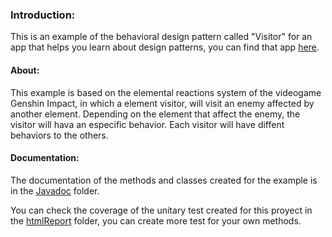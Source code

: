 ### Introduction:
This is an example of the behavioral design pattern called "Visitor" for an app that helps you learn about design patterns, you can find that app [here](https://github.com/JoseMartinez117/AppPatrones "here").

#### About: 
This example is based on the elemental reactions system of the videogame Genshin Impact, in which a element visitor, will visit an enemy affected by another element. Depending on the element that affect the enemy, the visitor will hava an especific behavior. Each visitor will have diffent behaviors to the others.

#### Documentation: 
The documentation of the methods and classes created for the example is in the [Javadoc](https://github.com/BloodSlayer-404/Visitor/tree/master/JavaDoc "Javadoc") folder. 

You can check the coverage of the unitary test created for this proyect in the [htmlReport](https://github.com/BloodSlayer-404/Visitor/tree/master/htmlReport "htmlReport") folder, you can create more test for your own methods.
